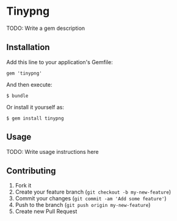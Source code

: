 # Tinypng

TODO: Write a gem description

## Installation

Add this line to your application's Gemfile:

    gem 'tinypng'

And then execute:

    $ bundle

Or install it yourself as:

    $ gem install tinypng

## Usage

TODO: Write usage instructions here

## Contributing

1. Fork it
2. Create your feature branch (`git checkout -b my-new-feature`)
3. Commit your changes (`git commit -am 'Add some feature'`)
4. Push to the branch (`git push origin my-new-feature`)
5. Create new Pull Request
